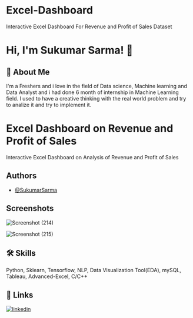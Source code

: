 # Excel-Dashboard
Interactive Excel Dashboard For Revenue and Profit of Sales Dataset 

# Hi, I'm Sukumar Sarma! 👋

  
## 🚀 About Me
I'm a Freshers and i love in the field of Data science, Machine learning and Data Analyst and i had done 6 month of internship in Machine Learning field. I used to have a creative thinking with the real world problem and try to analize it and try to implement it.

  
# Excel Dashboard on Revenue and Profit of Sales

Interactive Excel Dashboard on Analysis of Revenue and Profit of Sales


  
## Authors

- [@SukumarSarma](https://www.github.com/SukumarSarma)

  
## Screenshots

![Screenshot (214)](https://user-images.githubusercontent.com/86522739/136673027-c83380b7-92aa-4f5f-861a-e6afccdcbc26.png)


![Screenshot (215)](https://user-images.githubusercontent.com/86522739/136673031-147edbc6-f422-4e83-8cd7-3b9d5d018a73.png)


  

  

  




  


  
## 🛠 Skills
Python, Sklearn, Tensorflow, NLP, Data Visualization Tool(EDA), mySQL, Tableau, Advanced-Excel, C/C++

  
## 🔗 Links

[![linkedin](https://img.shields.io/badge/linkedin-0A66C2?style=for-the-badge&logo=linkedin&logoColor=white)](https://www.linkedin.com/in/sukumar-sarma-271184197/)

  
